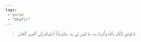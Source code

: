 ```yaml
---
tags: 
 - quran 
 - "Ghafir"
---
```


> تَدۡعُونَنِي لِأَكۡفُرَ بِٱللَّهِ وَأُشۡرِكَ بِهِۦ مَا لَيۡسَ لِي بِهِۦ عِلۡمٞ وَأَنَا۠ أَدۡعُوكُمۡ إِلَى ٱلۡعَزِيزِ ٱلۡغَفَّـٰرِ
